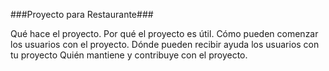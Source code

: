 ###Proyecto para Restaurante###

Qué hace el proyecto.
Por qué el proyecto es útil.
Cómo pueden comenzar los usuarios con el proyecto.
Dónde pueden recibir ayuda los usuarios con tu proyecto
Quién mantiene y contribuye con el proyecto.
